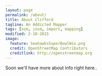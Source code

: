 ```yaml
---
layout: page
permalink: /about/
title: About Clifford
tagline: An Addicted Mapper
tags: [osm, josm, import, mapping]
modified: 2-10-2015
image:
  feature: SeahawksSuperBowlWin.png
  credit: OpenStreetMap Contributors
  creditlink: http://openstreetmap.org
---
```


Soon we'll have more about info right here..

